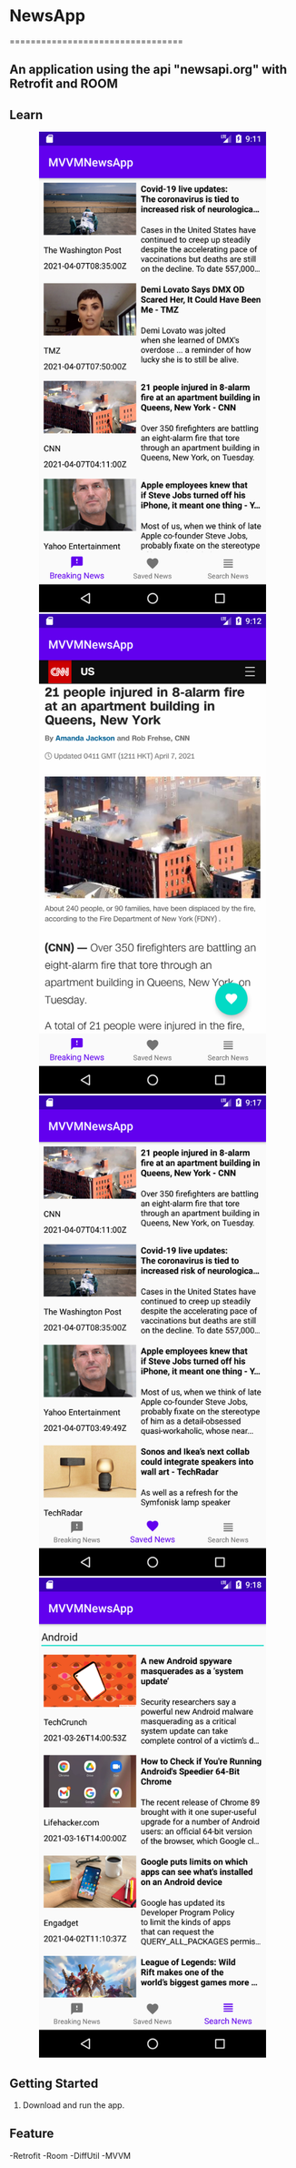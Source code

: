 # NewsApp
=================================
## An application using the api "newsapi.org" with Retrofit and ROOM

Learn
------------


<p align="center">
  <img src="/News.png" width="400">
  <img src="/Detail.png" width="400">
  <img src="/Saved.png" width="400">
  <img src="/Search.png" width="400">
  <br/>
</p>

Getting Started
---------------

1. Download and run the app.


Feature
---------------

-Retrofit
-Room
-DiffUtil
-MVVM
